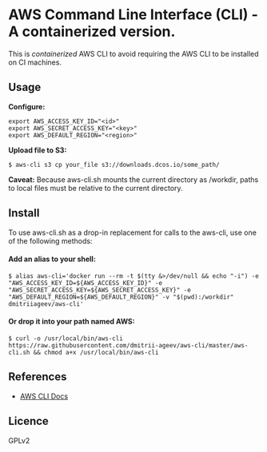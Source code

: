 # AWS Command Line Interface (CLI) - A containerized version.

This is _containerized_ AWS CLI to avoid requiring the AWS CLI to be installed on CI machines.

## Usage

**Configure:**
```
export AWS_ACCESS_KEY_ID="<id>"
export AWS_SECRET_ACCESS_KEY="<key>"
export AWS_DEFAULT_REGION="<region>"

```

**Upload file to S3:**
```
$ aws-cli s3 cp your_file s3://downloads.dcos.io/some_path/

```

**Caveat:** Because aws-cli.sh mounts the current directory as /workdir, paths to local files must be relative to the current directory.

## Install

To use aws-cli.sh as a drop-in replacement for calls to the aws-cli, use one of the following methods:

#### Add an alias to your shell:
```
$ alias aws-cli='docker run --rm -t $(tty &>/dev/null && echo "-i") -e "AWS_ACCESS_KEY_ID=${AWS_ACCESS_KEY_ID}" -e "AWS_SECRET_ACCESS_KEY=${AWS_SECRET_ACCESS_KEY}" -e "AWS_DEFAULT_REGION=${AWS_DEFAULT_REGION}" -v "$(pwd):/workdir" dmitriiageev/aws-cli'
```

#### Or drop it into your path named AWS:
```
$ curl -o /usr/local/bin/aws-cli https://raw.githubusercontent.com/dmitrii-ageev/aws-cli/master/aws-cli.sh && chmod a+x /usr/local/bin/aws-cli

```

## References

 - [AWS CLI Docs](https://aws.amazon.com/documentation/cli/)

## Licence

 GPLv2

